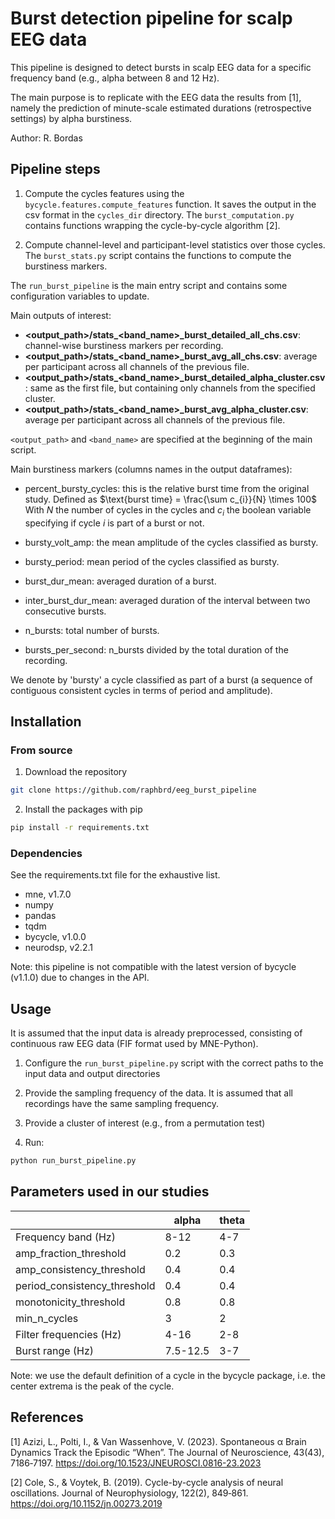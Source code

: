 # Burst detection pipeline for scalp EEG data

This pipeline is designed to detect bursts in scalp EEG data for a specific frequency band (e.g., alpha between 8 and 12
Hz).

The main purpose is to replicate with the EEG data the results from [1], namely the prediction of minute-scale estimated
durations (retrospective settings) by alpha burstiness.

Author: R. Bordas

## Pipeline steps

1. Compute the cycles features using the `bycycle.features.compute_features` function. It saves the output in the csv
   format in the `cycles_dir` directory. The `burst_computation.py` contains functions wrapping the cycle-by-cycle
   algorithm [2].

2. Compute channel-level and participant-level statistics over those cycles. The `burst_stats.py` script contains the
   functions to compute the burstiness markers.

The `run_burst_pipeline` is the main entry script and contains some configuration variables to update.

Main outputs of interest:

- **<output_path>/stats_<band_name>_burst_detailed_all_chs.csv**: channel-wise burstiness markers per recording.
- **<output_path>/stats_<band_name>_burst_avg_all_chs.csv**: average per participant across all channels of the
  previous file.
- **<output_path>/stats_<band_name>_burst_detailed_alpha_cluster.csv**: same as the first file, but containing only
  channels from the specified cluster.
- **<output_path>/stats_<band_name>_burst_avg_alpha_cluster.csv**: average per participant across all channels of the
  previous file.

`<output_path>` and `<band_name>`  are specified at the beginning of the main script.

Main burstiness markers (columns names in the output dataframes):

- percent_bursty_cycles: this is the relative burst time from the original study. Defined as
  $\text{burst time} = \frac{\sum c_{i}}{N} \times 100$
  With $N$ the number of cycles in the cycles and $c_i$ the boolean variable specifying if cycle $i$ is part of a burst
  or not.

- bursty_volt_amp: the mean amplitude of the cycles classified as bursty.

- bursty_period: mean period of the cycles classified as bursty.

- burst_dur_mean: averaged duration of a burst.

- inter_burst_dur_mean: averaged duration of the interval between two consecutive bursts.

- n_bursts: total number of bursts.

- bursts_per_second: n_bursts divided by the total duration of the recording.

We denote by 'bursty' a cycle classified as part of a burst (a sequence of contiguous consistent cycles in terms of
period and amplitude).

## Installation

### From source

1. Download the repository

```bash
git clone https://github.com/raphbrd/eeg_burst_pipeline
```

2. Install the packages with pip

```bash
pip install -r requirements.txt
```

### Dependencies

See the requirements.txt file for the exhaustive list.

- mne, v1.7.0
- numpy
- pandas
- tqdm
- bycycle, v1.0.0
- neurodsp, v2.2.1

Note: this pipeline is not compatible with the latest version of bycycle (v1.1.0) due to changes in the API.

## Usage

It is assumed that the input data is already preprocessed, consisting of continuous raw EEG data (FIF format used
by MNE-Python).

1. Configure the `run_burst_pipeline.py` script with the correct paths to the input data and output directories

2. Provide the sampling frequency of the data. It is assumed that all recordings have the same sampling frequency.

3. Provide a cluster of interest (e.g., from a permutation test)

4. Run:

```bash
python run_burst_pipeline.py
```

## Parameters used in our studies

| 	                              | alpha    	 | theta 	 |
|--------------------------------|------------|---------|
| Frequency band (Hz)          	 | 8-12     	 | 4-7   	 |
| amp_fraction_threshold       	 | 0.2      	 | 0.3   	 |
| amp_consistency_threshold    	 | 0.4      	 | 0.4   	 |
| period_consistency_threshold 	 | 0.4      	 | 0.4   	 |
| monotonicity_threshold       	 | 0.8      	 | 0.8   	 |
| min_n_cycles                 	 | 3        	 | 2     	 |
| Filter frequencies (Hz)      	 | 4-16     	 | 2-8   	 |
| Burst range (Hz)             	 | 7.5-12.5 	 | 3-7   	 |

Note: we use the default definition of a cycle in the bycycle package, i.e. the center extrema is the peak of the
cycle.

## References

[1] Azizi, L., Polti, I., & Van Wassenhove, V. (2023). Spontaneous α Brain Dynamics Track the Episodic “When”. The
Journal of Neuroscience, 43(43), 7186‑7197. https://doi.org/10.1523/JNEUROSCI.0816-23.2023

[2] Cole, S., & Voytek, B. (2019). Cycle-by-cycle analysis of neural oscillations. Journal of Neurophysiology, 122(2),
849‑861. https://doi.org/10.1152/jn.00273.2019
